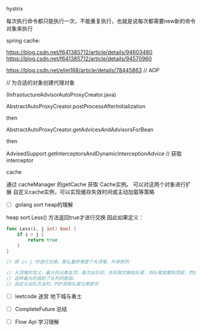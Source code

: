 
hystrix

每次执行命令都只能执行一次，不能重复执行，也就是说每次都需要new新的命令对象来执行



spring cache:

https://blog.csdn.net/f641385712/article/details/94603480
https://blog.csdn.net/f641385712/article/details/94570960

https://blog.csdn.net/elim168/article/details/78445863 // AOP


// 为合适的对象创建代理对象

(InfrastuctureAdvisorAutoProxyCreator.java) 

AbstractAutoProxyCreator.postProcessAfterInitialization 

then

AbstractAutoProxyCreator.getAdvicesAndAdvisorsForBean

then 

AdvisedSupport.getInterceptorsAndDynamicInterceptionAdvice // 获取interceptor


cache

通过 cacheManager 的getCache 获取 Cache实例。 可以对这两个对象进行扩展
自定义cache实例，可以实现缓存失效时间或主动加载等策略


- [ ] golang sort heap的理解

heap sort.Less() 方法返回true才进行交换
因此如果定义：
```go
func Less(i, j int) bool {
    if i > j {
        return true
    }
}

// 即 i< j 时进行交换，那么最终堆是个大顶堆，升序排列

// 大顶堆的含义，最大的元素在顶，每次出队时，先将其交换到队尾，将队尾放置到顶部，然后进行堆平衡交换
// 这样最大的值到了队列的尾部。
// 自定义出队方法时，POP获取队尾元素即可
```

- [ ] leetcode 迷宫 地下城与勇士
- [ ] CompleteFuture 总结
- [ ] Flow Api 学习理解




